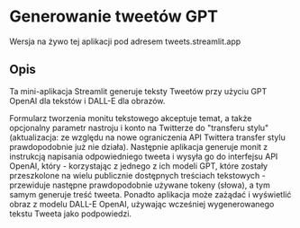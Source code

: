 # Generowanie tweetów GPT
Wersja na żywo tej aplikacji pod adresem tweets.streamlit.app

## Opis
Ta mini-aplikacja Streamlit generuje teksty Tweetów przy użyciu GPT OpenAI dla tekstów i DALL-E dla obrazów.

Formularz tworzenia monitu tekstowego akceptuje temat, a także opcjonalny parametr nastroju i konto na Twitterze do "transferu stylu" (aktualizacja: ze względu na nowe ograniczenia API Twittera transfer stylu prawdopodobnie już nie działa). Następnie aplikacja generuje monit z instrukcją napisania odpowiedniego tweeta i wysyła go do interfejsu API OpenAI, który - korzystając z jednego z ich modeli GPT, które zostały przeszkolone na wielu publicznie dostępnych treściach tekstowych - przewiduje następne prawdopodobnie używane tokeny (słowa), a tym samym generuje treść tweeta. Ponadto aplikacja może zażądać i wyświetlić obraz z modelu DALL-E OpenAI, używając wcześniej wygenerowanego tekstu Tweeta jako podpowiedzi.